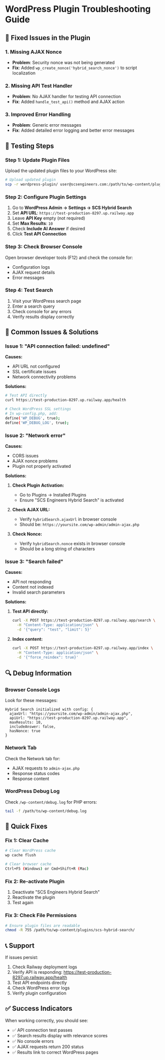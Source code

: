 # WordPress Plugin Troubleshooting Guide

## 🔧 **Fixed Issues in the Plugin**

### **1. Missing AJAX Nonce**
- **Problem**: Security nonce was not being generated
- **Fix**: Added `wp_create_nonce('hybrid_search_nonce')` to script localization

### **2. Missing API Test Handler**
- **Problem**: No AJAX handler for testing API connection
- **Fix**: Added `handle_test_api()` method and AJAX action

### **3. Improved Error Handling**
- **Problem**: Generic error messages
- **Fix**: Added detailed error logging and better error messages

## 🧪 **Testing Steps**

### **Step 1: Update Plugin Files**
Upload the updated plugin files to your WordPress site:

```bash
# Upload updated plugin
scp -r wordpress-plugin/ user@scsengineers.com:/path/to/wp-content/plugins/scs-hybrid-search/
```

### **Step 2: Configure Plugin Settings**
1. Go to **WordPress Admin → Settings → SCS Hybrid Search**
2. Set **API URL**: `https://test-production-8297.up.railway.app`
3. Leave **API Key** empty (not required)
4. Set **Max Results**: `10`
5. Check **Include AI Answer** if desired
6. Click **Test API Connection**

### **Step 3: Check Browser Console**
Open browser developer tools (F12) and check the console for:
- Configuration logs
- AJAX request details
- Error messages

### **Step 4: Test Search**
1. Visit your WordPress search page
2. Enter a search query
3. Check console for any errors
4. Verify results display correctly

## 🐛 **Common Issues & Solutions**

### **Issue 1: "API connection failed: undefined"**
**Causes:**
- API URL not configured
- SSL certificate issues
- Network connectivity problems

**Solutions:**
```bash
# Test API directly
curl https://test-production-8297.up.railway.app/health

# Check WordPress SSL settings
# In wp-config.php, add:
define('WP_DEBUG', true);
define('WP_DEBUG_LOG', true);
```

### **Issue 2: "Network error"**
**Causes:**
- CORS issues
- AJAX nonce problems
- Plugin not properly activated

**Solutions:**
1. **Check Plugin Activation:**
   - Go to Plugins → Installed Plugins
   - Ensure "SCS Engineers Hybrid Search" is activated

2. **Check AJAX URL:**
   - Verify `hybridSearch.ajaxUrl` in browser console
   - Should be: `https://yoursite.com/wp-admin/admin-ajax.php`

3. **Check Nonce:**
   - Verify `hybridSearch.nonce` exists in browser console
   - Should be a long string of characters

### **Issue 3: "Search failed"**
**Causes:**
- API not responding
- Content not indexed
- Invalid search parameters

**Solutions:**
1. **Test API directly:**
   ```bash
   curl -X POST https://test-production-8297.up.railway.app/search \
     -H "Content-Type: application/json" \
     -d '{"query": "test", "limit": 5}'
   ```

2. **Index content:**
   ```bash
   curl -X POST https://test-production-8297.up.railway.app/index \
     -H "Content-Type: application/json" \
     -d '{"force_reindex": true}'
   ```

## 🔍 **Debug Information**

### **Browser Console Logs**
Look for these messages:
```
Hybrid Search initialized with config: {
  ajaxUrl: "https://yoursite.com/wp-admin/admin-ajax.php",
  apiUrl: "https://test-production-8297.up.railway.app",
  maxResults: 10,
  includeAnswer: false,
  hasNonce: true
}
```

### **Network Tab**
Check the Network tab for:
- AJAX requests to `admin-ajax.php`
- Response status codes
- Response content

### **WordPress Debug Log**
Check `/wp-content/debug.log` for PHP errors:
```bash
tail -f /path/to/wp-content/debug.log
```

## 🚀 **Quick Fixes**

### **Fix 1: Clear Cache**
```bash
# Clear WordPress cache
wp cache flush

# Clear browser cache
Ctrl+F5 (Windows) or Cmd+Shift+R (Mac)
```

### **Fix 2: Re-activate Plugin**
1. Deactivate "SCS Engineers Hybrid Search"
2. Reactivate the plugin
3. Test again

### **Fix 3: Check File Permissions**
```bash
# Ensure plugin files are readable
chmod -R 755 /path/to/wp-content/plugins/scs-hybrid-search/
```

## 📞 **Support**

If issues persist:
1. Check Railway deployment logs
2. Verify API is responding: https://test-production-8297.up.railway.app/health
3. Test API endpoints directly
4. Check WordPress error logs
5. Verify plugin configuration

## ✅ **Success Indicators**

When working correctly, you should see:
- ✅ API connection test passes
- ✅ Search results display with relevance scores
- ✅ No console errors
- ✅ AJAX requests return 200 status
- ✅ Results link to correct WordPress pages

